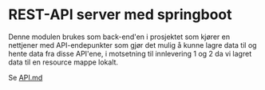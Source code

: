 # REST-API server med springboot

Denne modulen brukes som back-end'en i prosjektet som kjører en nettjener med API-endepunkter som gjør det mulig å kunne lagre data til og hente data fra disse API'ene, i motsetning til innlevering 1 og 2 da vi lagret data til en resource mappe lokalt.

Se [API.md](/docs/release3/API.md)